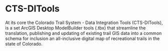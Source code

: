 # CTS-DITools
At its core the Colorado Trail System - Data Integration Tools (CTS-DITools), is a set ArcGIS Desktop ModelBuilder tools (.tbx)  that streamline  the translation, publishing and updating of existing trail GIS data into a common schema for inclusion an all-inclusive digital map of recreational trails in the state of Colorado. 
